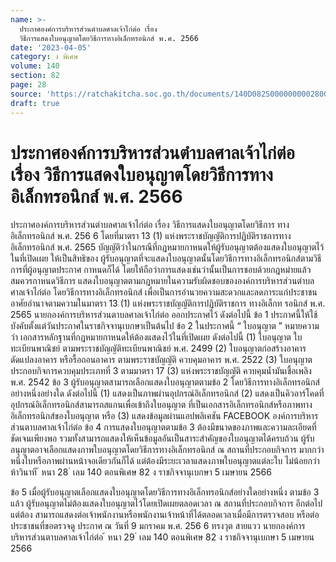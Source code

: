 ```yaml
---
name: >-
  ประกาศองค์การบริหารส่วนตำบลศาลเจ้าไก่ต่อ เรื่อง
  วิธีการแสดงใบอนุญาตโดยวิธีการทางอิเล็กทรอนิกส์ พ.ศ. 2566
date: '2023-04-05'
category: ง พิเศษ
volume: 140
section: 82
page: 28
source: 'https://ratchakitcha.soc.go.th/documents/140D082S0000000002800.pdf'
draft: true
---
```


# ประกาศองค์การบริหารส่วนตำบลศาลเจ้าไก่ต่อ เรื่อง วิธีการแสดงใบอนุญาตโดยวิธีการทางอิเล็กทรอนิกส์ พ.ศ. 2566

ประกาศองค์การบริหารส่วนตำบลศาลเจ้าไก่ต่อ เรื่อง วิธีการแสดงใบอนุญาตโดยวิธีการ ทาง อิเล็กทรอนิกส์ พ.ศ. 256 6 โดยที่มาตรา 13 (1) แห่งพระราชบัญญัติการปฏิบัติราชการทางอิเล็กทรอนิกส์ พ.ศ. 2565 บัญญัติว่าในกรณีที่กฎหมายกาหนดให้ผู้รับอนุญาตต้องแสดงใบอนุญาตไว้ในที่เปิดเผย ให้เป็นสิทธิของ ผู้รับอนุญาตที่จะแสดงใบอนุญาตนั้นโดยวิธีการทางอิเล็กทรอนิกส์ตามวิธีการที่ผู้อนุญาตประกาศ กาหนดก็ได้ โดยให้ถือว่าการแสดงเช่นว่านั้นเป็นการชอบด้วยกฎหมำยแล้ว สมควรกาหนดวิธีการ แสดงใบอนุญาตตามกฎหมายในความรับผิดชอบขององค์การบริหารส่วนตำบลศาลเจ้าไก่ต่อ โดยวิธีการทางอิเล็กทรอนิกส์ เพื่อเป็นการอำนวยความสะดวกและลดภาระแก่ประชาชน อาศัยอำนาจตามความในมาตรา 13 (1) แห่งพระราชบัญญัติการปฏิบัติราชการ ทางอิเล็กท รอนิกส์ พ.ศ. 2565 นายกองค์การบริหารส่วนตาบลศาลเจ้าไก่ต่อ ออกประกาศไว้ ดังต่อไปนี้ ข้อ 1 ประกาศนี้ให้ใช้บังคับตั้งแต่วันประกาศในราชกิจจานุเบกษาเป็นต้นไป ข้อ 2 ในประกาศนี้ “ ใบอนุญาต ” หมายความว่า เอกสารหลักฐานที่กฎหมายกาหนดให้ต้องแสดงไว้ในที่เปิดเผย ดังต่อไปนี้ (1) ใบอนุญาต ใบทะเบียนพาณิชย์ ตามพระราชบัญญัติทะเบียนพาณิชย์ พ.ศ. 2499 (2) ใบอนุญาตก่อสร้างอาคาร ดัดแปลงอาคาร หรือรื้อถอนอาคาร ตามพระราชบัญญัติ ควบคุมอาคาร พ.ศ. 2522 (3) ใบอนุญาตประกอบกิจการควบคุมประเภทที่ 3 ตามมาตรา 17 (3) แห่งพระราชบัญญัติ ควบคุมน้ำมันเชื้อเพลิง พ.ศ. 2542 ข้อ 3 ผู้รับอนุญาตสามารถเลือกแสดงใบอนุญาตตามข้อ 2 โดยวิธีการทางอิเล็กทรอนิกส์ อย่างหนึ่งอย่างใด ดังต่อไปนี้ (1) แสดงเป็นภาพผ่านอุปกรณ์อิเล็กทรอนิกส์ (2) แสดงเป็นคิวอาร์โคดที่อุปกรณ์อิเล็กทรอนิกส์สามารถสแกนเพื่อเข้าถึงใบอนุญาต ที่เป็นเอกสารอิเล็กทรอนิกส์หรือภาพทางอิเล็กทรอนิกส์ของใบอนุญาต หรือ (3) แสดงข้อมูลผ่านแอปพลิเคชัน FACEBOOK องค์การบริหารส่วนตาบลศาลเจ้าไก่ต่อ ข้อ 4 การแสดงใบอนุญาตตามข้อ 3 ต้องมีขนาดของภาพและความละเอียดที่ชัดเจนเพียงพอ รวมทั้งสามารถแสดงให้เห็นข้อมูลอันเป็นสาระสำคัญของใบอนุญาตได้ครบถ้วน ผู้รับอนุญาตอาจเลือกแสดงภาพใบอนุญาตโดยวิธีการทางอิเล็กทรอนิกส์ ณ สถานที่ประกอบกิจการ มากกว่าหนึ่งใบหรือภาพผ่านหน้าจอเดียวกันก็ได้ แต่ต้องมีระยะเวลาแสดงภาพใบอนุญาตแต่ละใบ ไม่น้อยกว่าห้าวินาที ้ หนา 28 ่ เลม 140 ตอนพิเศษ 82 ง ราชกิจจานุเบกษา 5 เมษายน 2566

ข้อ 5 เมื่อผู้รับอนุญาตเลือกแสดงใบอนุญาตโดยวิธีการทางอิเล็กทรอนิกส์อย่างใดอย่างหนึ่ง ตามข้อ 3 แล้ว ผู้รับอนุญาตไม่ต้องแสดงใบอนุญาตไว้โดยเปิดเผยตลอดเวลา ณ สถานที่ประกอบกิจการ อีกต่อไป แต่ต้อง สามารถแสดงต่อเจ้าพนักงานหรือพนักงานเจ้าหน้าที่ได้ตลอดเวลาเมื่อมีการตรวจสอบ หรือต่อประชาชนที่ขอตรวจดู ประกาศ ณ วันที่ 9 มกราคม พ.ศ. 256 6 ทรงวุต สายแวว นายกองค์การบริหารส่วนตาบลศาลเจ้าไก่ต่อ ้ หนา 29 ่ เลม 140 ตอนพิเศษ 82 ง ราชกิจจานุเบกษา 5 เมษายน 2566
